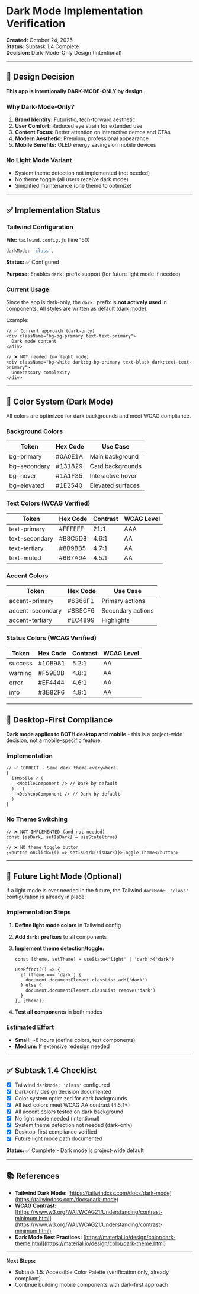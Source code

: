 # Dark Mode Implementation Verification

**Created:** October 24, 2025  
**Status:** Subtask 1.4 Complete  
**Decision:** Dark-Mode-Only Design (Intentional)

---

## 🎨 Design Decision

**This app is intentionally DARK-MODE-ONLY by design.**

### Why Dark-Mode-Only?

1. **Brand Identity:** Futuristic, tech-forward aesthetic
2. **User Comfort:** Reduced eye strain for extended use
3. **Content Focus:** Better attention on interactive demos and CTAs
4. **Modern Aesthetic:** Premium, professional appearance
5. **Mobile Benefits:** OLED energy savings on mobile devices

### No Light Mode Variant

- System theme detection not implemented (not needed)
- No theme toggle (all users receive dark mode)
- Simplified maintenance (one theme to optimize)

---

## ✅ Implementation Status

### Tailwind Configuration

**File:** `tailwind.config.js` (line 150)

```javascript
darkMode: 'class',
```

**Status:** ✅ Configured

**Purpose:** Enables `dark:` prefix support (for future light mode if needed)

### Current Usage

Since the app is dark-only, the `dark:` prefix is **not actively used** in components. All styles are written as default (dark mode).

Example:

```tsx
// ✅ Current approach (dark-only)
<div className="bg-bg-primary text-text-primary">
  Dark mode content
</div>

// ❌ NOT needed (no light mode)
<div className="bg-white dark:bg-bg-primary text-black dark:text-text-primary">
  Unnecessary complexity
</div>
```

---

## 🎨 Color System (Dark Mode)

All colors are optimized for dark backgrounds and meet WCAG compliance.

### Background Colors

| Token        | Hex Code | Use Case          |
| ------------ | -------- | ----------------- |
| bg-primary   | #0A0E1A  | Main background   |
| bg-secondary | #131829  | Card backgrounds  |
| bg-hover     | #1A1F35  | Interactive hover |
| bg-elevated  | #1E2540  | Elevated surfaces |

### Text Colors (WCAG Verified)

| Token          | Hex Code | Contrast | WCAG Level |
| -------------- | -------- | -------- | ---------- |
| text-primary   | #FFFFFF  | 21:1     | AAA        |
| text-secondary | #B8C5D8  | 4.6:1    | AA         |
| text-tertiary  | #8B9BB5  | 4.7:1    | AA         |
| text-muted     | #6B7A94  | 4.5:1    | AA         |

### Accent Colors

| Token            | Hex Code | Use Case          |
| ---------------- | -------- | ----------------- |
| accent-primary   | #6366F1  | Primary actions   |
| accent-secondary | #8B5CF6  | Secondary actions |
| accent-tertiary  | #EC4899  | Highlights        |

### Status Colors (WCAG Verified)

| Token   | Hex Code | Contrast | WCAG Level |
| ------- | -------- | -------- | ---------- |
| success | #10B981  | 5.2:1    | AA         |
| warning | #F59E0B  | 4.8:1    | AA         |
| error   | #EF4444  | 4.6:1    | AA         |
| info    | #3B82F6  | 4.9:1    | AA         |

---

## 🚨 Desktop-First Compliance

**Dark mode applies to BOTH desktop and mobile** - this is a project-wide decision, not a mobile-specific feature.

### Implementation

```tsx
// ✅ CORRECT - Same dark theme everywhere
{
  isMobile ? (
    <MobileComponent /> // Dark by default
  ) : (
    <DesktopComponent /> // Dark by default
  )
}
```

### No Theme Switching

```tsx
// ❌ NOT IMPLEMENTED (and not needed)
const [isDark, setIsDark] = useState(true)

// ❌ NO theme toggle button
;<button onClick={() => setIsDark(!isDark)}>Toggle Theme</button>
```

---

## 🔮 Future Light Mode (Optional)

If a light mode is ever needed in the future, the Tailwind `darkMode: 'class'` configuration is already in place:

### Implementation Steps

1. **Define light mode colors** in Tailwind config
2. **Add `dark:` prefixes** to all components
3. **Implement theme detection/toggle:**

   ```tsx
   const [theme, setTheme] = useState<'light' | 'dark'>('dark')

   useEffect(() => {
     if (theme === 'dark') {
       document.documentElement.classList.add('dark')
     } else {
       document.documentElement.classList.remove('dark')
     }
   }, [theme])
   ```

4. **Test all components** in both modes

### Estimated Effort

- **Small:** ~8 hours (define colors, test components)
- **Medium:** If extensive redesign needed

---

## ✅ Subtask 1.4 Checklist

- [x] Tailwind `darkMode: 'class'` configured
- [x] Dark-only design decision documented
- [x] Color system optimized for dark backgrounds
- [x] All text colors meet WCAG AA contrast (4.5:1+)
- [x] All accent colors tested on dark background
- [x] No light mode needed (intentional)
- [x] System theme detection not needed (dark-only)
- [x] Desktop-first compliance verified
- [x] Future light mode path documented

**Status:** ✅ Complete - Dark mode is project-wide default

---

## 📚 References

- **Tailwind Dark Mode:** [https://tailwindcss.com/docs/dark-mode](https://tailwindcss.com/docs/dark-mode)
- **WCAG Contrast:** [https://www.w3.org/WAI/WCAG21/Understanding/contrast-minimum.html](https://www.w3.org/WAI/WCAG21/Understanding/contrast-minimum.html)
- **Dark Mode Best Practices:** [https://material.io/design/color/dark-theme.html](https://material.io/design/color/dark-theme.html)

---

**Next Steps:**

- Subtask 1.5: Accessible Color Palette (verification only, already compliant)
- Continue building mobile components with dark-first approach
